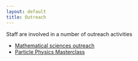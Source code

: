 ```yaml
---
layout: default
title: Outreach
---
```

Staff are involved in a number of outreach activities


 * [Mathematical sciences outreach](https://www.plymouth.ac.uk/schools/school-of-engineering-computing-and-mathematics/mathematical-sciences/mathematical-sciences-outreach)
 * [Particle Physics Masterclass]()